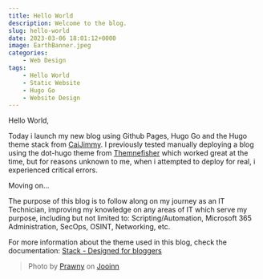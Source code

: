 ```yaml
---
title: Hello World
description: Welcome to the blog.
slug: hello-world
date: 2023-03-06 18:01:12+0000
image: EarthBanner.jpeg
categories:
    - Web Design
tags:
    - Hello World
    - Static Website
    - Hugo Go
    - Website Design
---
```


Hello World, 

Today i launch my new blog using Github Pages, Hugo Go and the Hugo theme stack from [CaiJimmy](https://github.com/CaiJimmy/hugo-theme-stack). I previously tested manually deploying a blog using the dot-hugo theme from [Themnefisher](https://github.com/themefisher/) which worked great at the time, but for reasons unknown to me, when i attempted to deploy for real, i experienced critical errors. 

Moving on...

The purpose of this blog is to follow along on my journey as an IT Technician, improving my knowledge on any areas of IT which serve my purpose, including but not limited to: Scripting/Automation, Microsoft 365 Administration, SecOps, OSINT, Networking, etc.  

For more information about the theme used in this blog, check the documentation: [Stack - Designed for bloggers](https://docs.stack.jimmycai.com/)

> Photo by [Prawny](https://jooinn.com/world-globe-banner.html) on [Jooinn](https://jooinn.com/world-globe-banner.html)
